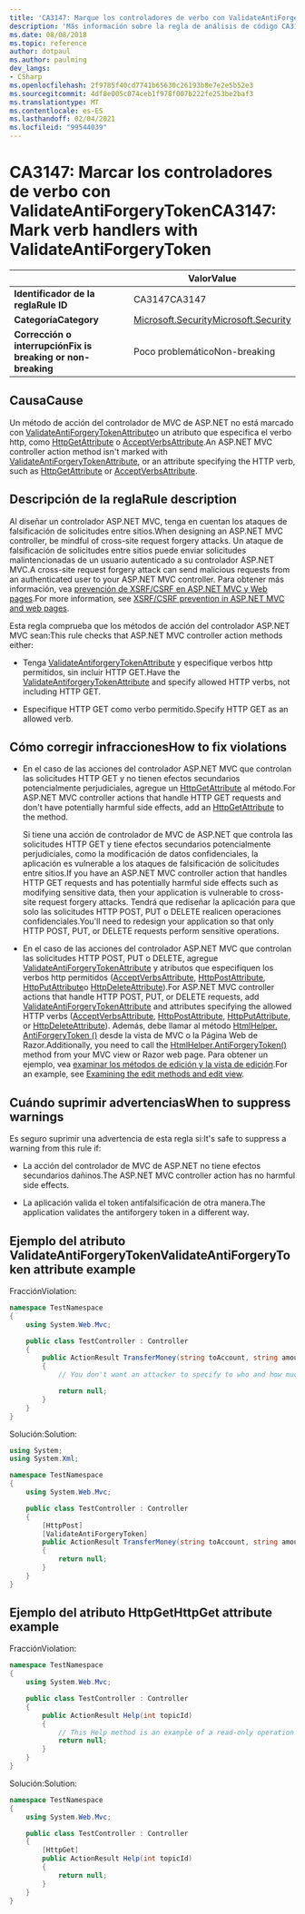 ```yaml
---
title: 'CA3147: Marque los controladores de verbo con ValidateAntiForgeryToken (análisis de código)'
description: 'Más información sobre la regla de análisis de código CA3147: marcar los controladores de verbo con ValidateAntiForgeryToken'
ms.date: 08/08/2018
ms.topic: reference
author: dotpaul
ms.author: paulming
dev_langs:
- CSharp
ms.openlocfilehash: 2f9785f40cd7741b65630c26193b8e7e2e5b52e3
ms.sourcegitcommit: 4df8e005c074ceb1f978f007b222fe253be2baf3
ms.translationtype: MT
ms.contentlocale: es-ES
ms.lasthandoff: 02/04/2021
ms.locfileid: "99544039"
---
```

# <a name="ca3147-mark-verb-handlers-with-validateantiforgerytoken"></a><span data-ttu-id="d8ca7-103">CA3147: Marcar los controladores de verbo con ValidateAntiForgeryToken</span><span class="sxs-lookup"><span data-stu-id="d8ca7-103">CA3147: Mark verb handlers with ValidateAntiForgeryToken</span></span>

| | <span data-ttu-id="d8ca7-104">Valor</span><span class="sxs-lookup"><span data-stu-id="d8ca7-104">Value</span></span> |
|-|-|
| <span data-ttu-id="d8ca7-105">**Identificador de la regla**</span><span class="sxs-lookup"><span data-stu-id="d8ca7-105">**Rule ID**</span></span> |<span data-ttu-id="d8ca7-106">CA3147</span><span class="sxs-lookup"><span data-stu-id="d8ca7-106">CA3147</span></span>|
| <span data-ttu-id="d8ca7-107">**Categoría**</span><span class="sxs-lookup"><span data-stu-id="d8ca7-107">**Category**</span></span> |[<span data-ttu-id="d8ca7-108">Microsoft.Security</span><span class="sxs-lookup"><span data-stu-id="d8ca7-108">Microsoft.Security</span></span>](security-warnings.md)|
| <span data-ttu-id="d8ca7-109">**Corrección o interrupción**</span><span class="sxs-lookup"><span data-stu-id="d8ca7-109">**Fix is breaking or non-breaking**</span></span> |<span data-ttu-id="d8ca7-110">Poco problemático</span><span class="sxs-lookup"><span data-stu-id="d8ca7-110">Non-breaking</span></span>|

## <a name="cause"></a><span data-ttu-id="d8ca7-111">Causa</span><span class="sxs-lookup"><span data-stu-id="d8ca7-111">Cause</span></span>

<span data-ttu-id="d8ca7-112">Un método de acción del controlador de MVC de ASP.NET no está marcado con [ValidateAntiForgeryTokenAttribute](/previous-versions/aspnet/dd492108(v=vs.118))o un atributo que especifica el verbo http, como [HttpGetAttribute](/previous-versions/aspnet/ee470993(v%3dvs.118)) o [AcceptVerbsAttribute](/previous-versions/aspnet/dd470553%28v%3dvs.118%29).</span><span class="sxs-lookup"><span data-stu-id="d8ca7-112">An ASP.NET MVC controller action method isn't marked with [ValidateAntiForgeryTokenAttribute](/previous-versions/aspnet/dd492108(v=vs.118)), or an attribute specifying the HTTP verb, such as [HttpGetAttribute](/previous-versions/aspnet/ee470993(v%3dvs.118)) or [AcceptVerbsAttribute](/previous-versions/aspnet/dd470553%28v%3dvs.118%29).</span></span>

## <a name="rule-description"></a><span data-ttu-id="d8ca7-113">Descripción de la regla</span><span class="sxs-lookup"><span data-stu-id="d8ca7-113">Rule description</span></span>

<span data-ttu-id="d8ca7-114">Al diseñar un controlador ASP.NET MVC, tenga en cuentan los ataques de falsificación de solicitudes entre sitios.</span><span class="sxs-lookup"><span data-stu-id="d8ca7-114">When designing an ASP.NET MVC controller, be mindful of cross-site request forgery attacks.</span></span> <span data-ttu-id="d8ca7-115">Un ataque de falsificación de solicitudes entre sitios puede enviar solicitudes malintencionadas de un usuario autenticado a su controlador ASP.NET MVC.</span><span class="sxs-lookup"><span data-stu-id="d8ca7-115">A cross-site request forgery attack can send malicious requests from an authenticated user to your ASP.NET MVC controller.</span></span> <span data-ttu-id="d8ca7-116">Para obtener más información, vea [prevención de XSRF/CSRF en ASP.NET MVC y Web pages](/aspnet/mvc/overview/security/xsrfcsrf-prevention-in-aspnet-mvc-and-web-pages).</span><span class="sxs-lookup"><span data-stu-id="d8ca7-116">For more information, see [XSRF/CSRF prevention in ASP.NET MVC and web pages](/aspnet/mvc/overview/security/xsrfcsrf-prevention-in-aspnet-mvc-and-web-pages).</span></span>

<span data-ttu-id="d8ca7-117">Esta regla comprueba que los métodos de acción del controlador ASP.NET MVC sean:</span><span class="sxs-lookup"><span data-stu-id="d8ca7-117">This rule checks that ASP.NET MVC controller action methods either:</span></span>

- <span data-ttu-id="d8ca7-118">Tenga [ValidateAntiforgeryTokenAttribute](/previous-versions/aspnet/dd492108%28v%3dvs.118%29) y especifique verbos http permitidos, sin incluir HTTP GET.</span><span class="sxs-lookup"><span data-stu-id="d8ca7-118">Have the [ValidateAntiforgeryTokenAttribute](/previous-versions/aspnet/dd492108%28v%3dvs.118%29) and specify allowed HTTP verbs, not including HTTP GET.</span></span>

- <span data-ttu-id="d8ca7-119">Especifique HTTP GET como verbo permitido.</span><span class="sxs-lookup"><span data-stu-id="d8ca7-119">Specify HTTP GET as an allowed verb.</span></span>

## <a name="how-to-fix-violations"></a><span data-ttu-id="d8ca7-120">Cómo corregir infracciones</span><span class="sxs-lookup"><span data-stu-id="d8ca7-120">How to fix violations</span></span>

- <span data-ttu-id="d8ca7-121">En el caso de las acciones del controlador ASP.NET MVC que controlan las solicitudes HTTP GET y no tienen efectos secundarios potencialmente perjudiciales, agregue un [HttpGetAttribute](/previous-versions/aspnet/ee470993%28v%3dvs.118%29) al método.</span><span class="sxs-lookup"><span data-stu-id="d8ca7-121">For ASP.NET MVC controller actions that handle HTTP GET requests and don't have potentially harmful side effects, add an [HttpGetAttribute](/previous-versions/aspnet/ee470993%28v%3dvs.118%29) to the method.</span></span>

  <span data-ttu-id="d8ca7-122">Si tiene una acción de controlador de MVC de ASP.NET que controla las solicitudes HTTP GET y tiene efectos secundarios potencialmente perjudiciales, como la modificación de datos confidenciales, la aplicación es vulnerable a los ataques de falsificación de solicitudes entre sitios.</span><span class="sxs-lookup"><span data-stu-id="d8ca7-122">If you have an ASP.NET MVC controller action that handles HTTP GET requests and has potentially harmful side effects such as modifying sensitive data, then your application is vulnerable to cross-site request forgery attacks.</span></span>  <span data-ttu-id="d8ca7-123">Tendrá que rediseñar la aplicación para que solo las solicitudes HTTP POST, PUT o DELETE realicen operaciones confidenciales.</span><span class="sxs-lookup"><span data-stu-id="d8ca7-123">You'll need to redesign your application so that only HTTP POST, PUT, or DELETE requests perform sensitive operations.</span></span>

- <span data-ttu-id="d8ca7-124">En el caso de las acciones del controlador ASP.NET MVC que controlan las solicitudes HTTP POST, PUT o DELETE, agregue [ValidateAntiForgeryTokenAttribute](/previous-versions/aspnet/dd492108(v=vs.118)) y atributos que especifiquen los verbos http permitidos ([AcceptVerbsAttribute](/previous-versions/aspnet/dd470553%28v%3dvs.118%29), [HttpPostAttribute](/previous-versions/aspnet/ee264023%28v%3dvs.118%29), [HttpPutAttribute](/previous-versions/aspnet/ee470909%28v%3dvs.118%29)o [HttpDeleteAttribute](/previous-versions/aspnet/ee470917%28v%3dvs.118%29)).</span><span class="sxs-lookup"><span data-stu-id="d8ca7-124">For ASP.NET MVC controller actions that handle HTTP POST, PUT, or DELETE requests, add [ValidateAntiForgeryTokenAttribute](/previous-versions/aspnet/dd492108(v=vs.118)) and attributes specifying the allowed HTTP verbs ([AcceptVerbsAttribute](/previous-versions/aspnet/dd470553%28v%3dvs.118%29), [HttpPostAttribute](/previous-versions/aspnet/ee264023%28v%3dvs.118%29), [HttpPutAttribute](/previous-versions/aspnet/ee470909%28v%3dvs.118%29), or [HttpDeleteAttribute](/previous-versions/aspnet/ee470917%28v%3dvs.118%29)).</span></span> <span data-ttu-id="d8ca7-125">Además, debe llamar al método [HtmlHelper. AntiForgeryToken ()](/previous-versions/aspnet/dd504812%28v%3dvs.118%29) desde la vista de MVC o la Página Web de Razor.</span><span class="sxs-lookup"><span data-stu-id="d8ca7-125">Additionally, you need to call the [HtmlHelper.AntiForgeryToken()](/previous-versions/aspnet/dd504812%28v%3dvs.118%29) method from your MVC view or Razor web page.</span></span> <span data-ttu-id="d8ca7-126">Para obtener un ejemplo, vea [examinar los métodos de edición y la vista de edición](/aspnet/mvc/overview/getting-started/introduction/examining-the-edit-methods-and-edit-view).</span><span class="sxs-lookup"><span data-stu-id="d8ca7-126">For an example, see [Examining the edit methods and edit view](/aspnet/mvc/overview/getting-started/introduction/examining-the-edit-methods-and-edit-view).</span></span>

## <a name="when-to-suppress-warnings"></a><span data-ttu-id="d8ca7-127">Cuándo suprimir advertencias</span><span class="sxs-lookup"><span data-stu-id="d8ca7-127">When to suppress warnings</span></span>

<span data-ttu-id="d8ca7-128">Es seguro suprimir una advertencia de esta regla si:</span><span class="sxs-lookup"><span data-stu-id="d8ca7-128">It's safe to suppress a warning from this rule if:</span></span>

- <span data-ttu-id="d8ca7-129">La acción del controlador de MVC de ASP.NET no tiene efectos secundarios dañinos.</span><span class="sxs-lookup"><span data-stu-id="d8ca7-129">The ASP.NET MVC controller action has no harmful side effects.</span></span>

- <span data-ttu-id="d8ca7-130">La aplicación valida el token antifalsificación de otra manera.</span><span class="sxs-lookup"><span data-stu-id="d8ca7-130">The application validates the antiforgery token in a different way.</span></span>

## <a name="validateantiforgerytoken-attribute-example"></a><span data-ttu-id="d8ca7-131">Ejemplo del atributo ValidateAntiForgeryToken</span><span class="sxs-lookup"><span data-stu-id="d8ca7-131">ValidateAntiForgeryToken attribute example</span></span>

<span data-ttu-id="d8ca7-132">Fracción</span><span class="sxs-lookup"><span data-stu-id="d8ca7-132">Violation:</span></span>

```csharp
namespace TestNamespace
{
    using System.Web.Mvc;

    public class TestController : Controller
    {
        public ActionResult TransferMoney(string toAccount, string amount)
        {
            // You don't want an attacker to specify to who and how much money to transfer.

            return null;
        }
    }
}
```

<span data-ttu-id="d8ca7-133">Solución:</span><span class="sxs-lookup"><span data-stu-id="d8ca7-133">Solution:</span></span>

```csharp
using System;
using System.Xml;

namespace TestNamespace
{
    using System.Web.Mvc;

    public class TestController : Controller
    {
        [HttpPost]
        [ValidateAntiForgeryToken]
        public ActionResult TransferMoney(string toAccount, string amount)
        {
            return null;
        }
    }
}
```

## <a name="httpget-attribute-example"></a><span data-ttu-id="d8ca7-134">Ejemplo del atributo HttpGet</span><span class="sxs-lookup"><span data-stu-id="d8ca7-134">HttpGet attribute example</span></span>

<span data-ttu-id="d8ca7-135">Fracción</span><span class="sxs-lookup"><span data-stu-id="d8ca7-135">Violation:</span></span>

```csharp
namespace TestNamespace
{
    using System.Web.Mvc;

    public class TestController : Controller
    {
        public ActionResult Help(int topicId)
        {
            // This Help method is an example of a read-only operation with no harmful side effects.
            return null;
        }
    }
}
```

<span data-ttu-id="d8ca7-136">Solución:</span><span class="sxs-lookup"><span data-stu-id="d8ca7-136">Solution:</span></span>

```csharp
namespace TestNamespace
{
    using System.Web.Mvc;

    public class TestController : Controller
    {
        [HttpGet]
        public ActionResult Help(int topicId)
        {
            return null;
        }
    }
}
```
